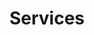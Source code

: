 ---
title: "Services"
description: "This is what we offer"
bg_image: "images/feature-bg.jpg"
layout: "service"
draft: false

########################### about service #############################
about:
  enable : true
  title : "Comprehensive technology solutions for performance optimization"
  content : "At QUKO, we combine deep research expertise with practical engineering to deliver integrated hardware and software solutions that transform complex data into actionable insights.


<br>Whether you need real-time monitoring systems, predictive analytics, or custom embedded solutions, we create technology that drives measurable performance improvements across diverse applications."
  image : "images/stock-placa3.jpg"


########################## featured service ############################
featured_service:
  enable : true
  service_item:
    # featured service item loop
    - name : "Hardware Systems"
      icon : "fas fa-microchip"
      color : "primary"
      content : "Custom embedded devices with advanced sensors, real-time processing, and wireless connectivity"

    # featured service item loop
    - name : "Cloud Analytics"
      icon : "fas fa-cloud"
      color : "primary-darker"
      content : "Scalable platforms for data visualization, AI-powered insights, and collaborative analysis"

    # featured service item loop
    - name : "Intelligent Software"
      icon : "fas fa-brain"
      color : "primary-dark"
      content : "Machine learning algorithms, pattern recognition, and predictive analytics tailored to your needs"


############################# Service ###############################

service:
  enable : true
  title : "Why choose QUKO?"
  #description : "At QUKO, we have a team with years of experience behind them in the fields of data, electronics, software and telecommunications engineering."
  service_item:
    # feature item loop
    - icon : fas fa-cogs #https://fontawesome.com/v5.15/icons
      name : Scientific innovation
      content : "Solutions built on quantum engineering, experimental physics, and advanced telecommunications expertise."

    # feature item loop
    - icon : fas fa-shield-alt #https://fontawesome.com/v5.15/icons
      name : Security-first approach
      content : "End-to-end encryption, secure data transmission, and privacy-focused architectures for sensitive applications."

    # feature item loop
    - icon : fas fa-tachometer-alt #https://fontawesome.com/v5.15/icons
      name : Real-time performance
      content : "Live data streaming, instant visualization, and immediate feedback systems for time-critical applications."

    # feature item loop
    - icon : fas fa-puzzle-piece #https://fontawesome.com/v5.15/icons
      name : Seamless integration
      content : "Hardware and software designed to work together, creating unified solutions that maximize efficiency."

    # feature item loop
    - icon : fas fa-lightbulb #https://fontawesome.com/v5.15/icons
      name : Continuous evolution
      content : "Constantly introducing new features, updates, and capabilities based on latest research and user feedback."

    # feature item loop
    - icon : fas fa-microscope #https://fontawesome.com/v5.15/icons
      name : Cutting-edge technology
      content : "Advanced algorithms, AI-powered analytics, and state-of-the-art hardware designed for maximum performance."

    # feature item loop
    - icon : fas fa-user-check #https://fontawesome.com/v5.15/icons
      name : Intuitive design
      content : "Complex technologies made accessible through user-friendly interfaces that require no technical expertise."

    # feature item loop
    - icon : fas fa-handshake #https://fontawesome.com/v5.15/icons
      name : Collaborative approach
      content : "Close partnership throughout development, ensuring solutions are perfectly tailored to your specific requirements."

############################# call to action #################################
cta:
  enable : true
  # call to action content comes from "_index.md"
---